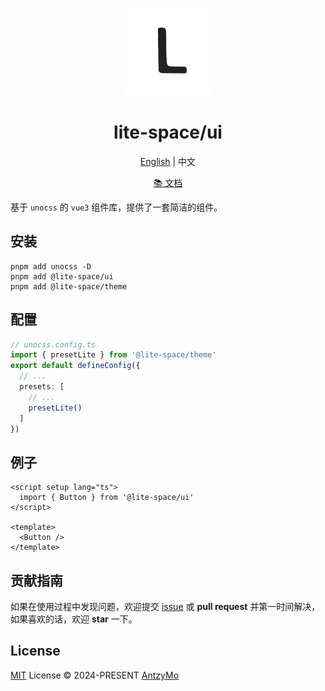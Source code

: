<p align="center">
<a href="https://github.com/LiteUI-Space/ui"><img src="./assets/logo.svg" width="140"/></a>
</p>

<h1 align="center">
lite-space/ui
</h1>

<p align="center">
<a href="https://github.com/LiteUI-Space/ui">English</a> | 中文
</p>

<p align="center">
<a href="https://lite-spaceui.netlify.app">📚️ 文档</a>
</p>

基于 `unocss` 的 `vue3` 组件库，提供了一套简洁的组件。

## 安装
```shell
pnpm add unocss -D
pnpm add @lite-space/ui
pnpm add @lite-space/theme
```

## 配置
```ts
// unocss.config.ts
import { presetLite } from '@lite-space/theme'
export default defineConfig({
  // ...
  presets: [
    // ...
    presetLite()
  ]
})
```

## 例子
```vue
<script setup lang="ts">
  import { Button } from '@lite-space/ui'
</script>

<template>
  <Button />
</template>
```

## 贡献指南
如果在使用过程中发现问题，欢迎提交 [issue](https://github.com/AntzyMo/vue-day-calendar/issues) 或 **pull request** 并第一时间解决，如果喜欢的话，欢迎 **star** 一下。

## License
[MIT](./LICENSE) License &copy; 2024-PRESENT [AntzyMo](https://github.com/AntzyMo)
